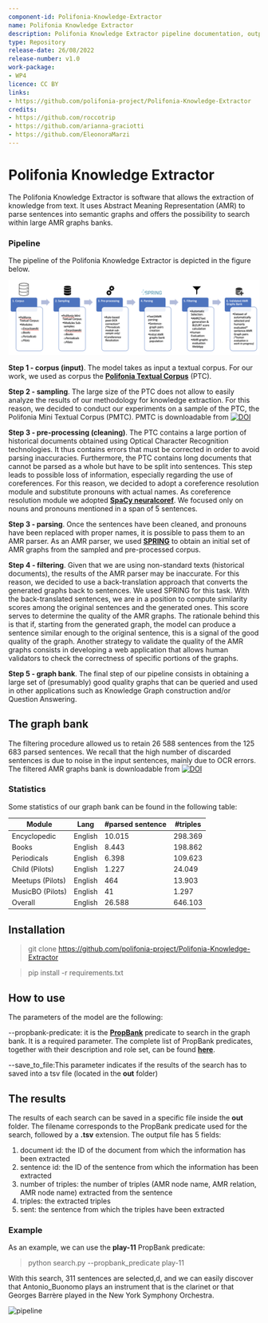```yaml
---
component-id: Polifonia-Knowledge-Extractor
name: Polifonia Knowledge Extractor
description: Polifonia Knowledge Extractor pipeline documentation, output AMR graph bank's description and search script.
type: Repository
release-date: 26/08/2022
release-number: v1.0
work-package: 
- WP4
licence: CC BY
links:
- https://github.com/polifonia-project/Polifonia-Knowledge-Extractor
credits:
- https://github.com/roccotrip
- https://github.com/arianna-graciotti
- https://github.com/EleonoraMarzi
---
```


# Polifonia Knowledge Extractor

The Polifonia Knowledge Extractor is software that allows the extraction of knowledge from text.
It uses Abstract Meaning Representation (AMR) to parse sentences into semantic graphs and offers the possibility to search within large AMR graphs banks.

### Pipeline

The pipeline of the Polifonia Knowledge Extractor is depicted in the figure below.

![pipeline](figs/pipeline.png)

__Step 1 - corpus (input)__.
The model takes as input a textual corpus.
For our work, we used as corpus the **[Polifonia Textual Corpus](https://github.com/polifonia-project/Polifonia-Corpus)** (PTC).

__Step 2 - sampling__.
The large size of the PTC does not allow to easily analyze the results of our methodology for knowledge extraction.
For this reason, we decided to conduct our experiments on a sample of the PTC, the Polifonia Mini Textual Corpus (PMTC). PMTC is downloadable from [![DOI](https://zenodo.org/badge/DOI/10.5281/zenodo.7022981.svg)](https://doi.org/10.5281/zenodo.7022981)

__Step 3 - pre-processing (cleaning)__.
The PTC contains a large portion of historical documents obtained using Optical Character Recognition technologies.
It thus contains errors that must be corrected in order to avoid parsing inaccuracies.
Furthermore, the PTC contains long documents that cannot be parsed as a whole but have to be split into sentences.
This step leads to possible loss of information, especially regarding the use of coreferences.
For this reason, we decided to adopt a coreference resolution module and substitute pronouns with actual names.
As coreference resolution module we adopted **[SpaCy neuralcoref](https://spacy.io/universe/project/neuralcoref)**.
We focused only on nouns and pronouns mentioned in a span of 5 sentences.

__Step 3 - parsing__.
Once the sentences have been cleaned, and pronouns have been replaced with proper names, it is possible to pass them to an AMR parser.
As an AMR parser, we used **[SPRING](https://github.com/SapienzaNLP/spring)** to obtain an initial set of AMR graphs from the sampled and pre-processed corpus.

__Step 4 - filtering__.
Given that we are using non-standard texts (historical documents), the results of the AMR parser may be inaccurate.
For this reason, we decided to use a back-translation approach that converts the generated graphs back to sentences.
We used SPRING for this task.
With the back-translated sentences, we are in a position to compute similarity scores among the original sentences and the generated ones.
This score serves to determine the quality of the AMR graphs.
The rationale behind this is that if, starting from the generated graph, the model can produce a sentence similar enough to the original sentence, this is a signal of the good quality of the graph.
Another strategy to validate the quality of the AMR graphs consists in developing a web application that allows human validators to check the correctness of specific portions of the graphs.

__Step 5 - graph bank__.
The final step of our pipeline consists in obtaining a large set of (presumably) good quality graphs that can be queried and used in other applications such as Knowledge Graph construction and/or Question Answering.

## The graph bank
The filtering procedure allowed us to retain 26 588 sentences from the 125 683 parsed sentences.
We recall that the high number of discarded sentences is due to noise in the input sentences, mainly due to OCR errors.
The filtered AMR graphs bank is downloadable from [![DOI](https://zenodo.org/badge/DOI/10.5281/zenodo.7025779.svg)](https://doi.org/10.5281/zenodo.7025779)

### Statistics

Some statistics of our graph bank can be found in the following table:

| Module | Lang |  #parsed sentence | #triples |
| --- | --- |  --- | --- |
| Encyclopedic | English |  10.015 | 298.369 |
| Books | English |  8.443 | 198.862 |
|Periodicals | English |  6.398 | 109.623 |
|Child (Pilots) | English |  1.227 | 24.049 |
|Meetups (Pilots) | English |  464 | 13.903 |
|MusicBO (Pilots) | English |  41 | 1.297 |
| Overall | English | 26.588 | 646.103 |


## Installation
> git clone https://github.com/polifonia-project/Polifonia-Knowledge-Extractor

> pip install -r requirements.txt
## How to use
The parameters of the model are the following:

--propbank-predicate: it is the **[PropBank](http://propbank.github.io)** predicate to search in the graph bank. It is a required parameter. The complete list of PropBank predicates, together with their description and role set, can be found **[here](https://verbs.colorado.edu/propbank/framesets-english-aliases/)**. 

--save_to_file:This parameter indicates if the results of the search has to saved into a tsv file (located in the **out** folder)

## The results
The results of each search can be saved in a specific file inside the **out** folder.
The filename corresponds to the PropBank predicate used for the search, followed by a **.tsv** extension.
The output file has 5 fields:
1. document id: the ID of the document from which the information has been extracted
2. sentence id: the ID of the sentence from which the information has been extracted
3. number of triples: the number of triples (AMR node name, AMR relation, AMR node name) extracted from the sentence
4. triples: the extracted triples
5. sent: the sentence from which the triples have been extracted

### Example
As an example, we can use the **play-11** PropBank predicate:

> python search.py --propbank_predicate play-11

With this search, 311 sentences are selected,d, and we can easily discover that Antonio_Buonomo plays an instrument that is the clarinet or that Georges Barrère played in the New York Symphony Orchestra.

![pipeline](figs/barrère.png)
